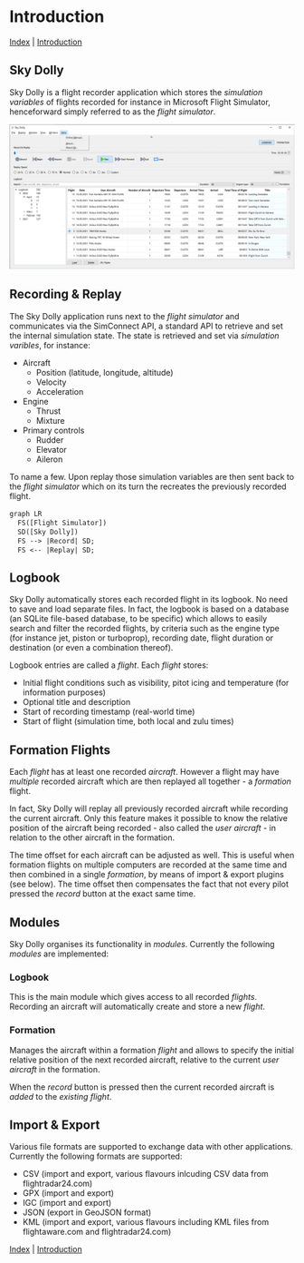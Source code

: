 # Introduction

[Index](index.md) \| [Introduction](intro.md)

## Sky Dolly
Sky Dolly is a flight recorder application which stores the _simulation variables_ of flights recorded for instance in Microsoft Flight Simulator, henceforward simply referred to as the *flight simulator*.

![main window](../img/mainwindow-mod-logbook.png "Sky Dolly applicationo window")

## Recording & Replay
The Sky Dolly application runs next to the *flight simulator* and communicates via the SimConnect API, a standard API to retrieve and set the internal simulation state. The state is retrieved and set via *simulation varibles*, for instance:

- Aircraft
  * Position (latitude, longitude, altitude)
  * Velocity
  * Acceleration
- Engine
  * Thrust
  * Mixture
- Primary controls
  * Rudder
  * Elevator
  * Aileron

To name a few. Upon replay those simulation variables are then sent back to the *flight simulator* which on its turn the recreates the previously recorded flight.

```mermaid
graph LR
  FS([Flight Simulator])
  SD([Sky Dolly])
  FS --> |Record| SD;
  FS <-- |Replay| SD;
```

## Logbook
Sky Dolly automatically stores each recorded flight in its logbook. No need to save and load separate files. In fact, the logbook is based on a database (an SQLite file-based database, to be specific) which allows to easily search and filter the recorded flights, by criteria such as the engine type (for instance jet, piston or turboprop), recording date, flight duration or destination (or even a combination thereof).

Logbook entries are called a *flight*. Each *flight* stores:

- Initial flight conditions such as visibility, pitot icing and temperature (for information purposes)
- Optional title and description
- Start of recording timestamp (real-world time)
- Start of flight (simulation time, both local and zulu times)

## Formation Flights
Each *flight* has at least one recorded *aircraft*. However a flight may have *multiple* recorded aircraft which are then replayed all together - a *formation* flight.

In fact, Sky Dolly will replay all previously recorded aircraft while recording the current aircraft. Only this feature makes it possible to know the relative position of the aircraft being recorded - also called the *user aircraft* - in relation to the other aircraft in the formation.

The time offset for each aircraft can be adjusted as well. This is useful when formation flights on multiple computers are recorded at the same time and then combined in a single *formation*, by means of import & export plugins (see below). The time offset then compensates the fact that not every pilot pressed the *record* button at the exact same time.

## Modules
Sky Dolly organises its functionality in *modules*. Currently the following *modules* are implemented:

### Logbook
This is the main module which gives access to all recorded *flights*. Recording an aircraft will automatically create and store a new *flight*.

### Formation
Manages the aircraft within a formation *flight* and allows to specify the initial relative position of the next recorded aircraft, relative to the current *user aircraft* in the formation.

When the *record* button is pressed then the current recorded aircraft is *added* to the *existing flight*.

## Import & Export
Various file formats are supported to exchange data with other applications. Currently the following formats are supported:

- CSV (import and export, various flavours inlcuding CSV data from flightradar24.com)
- GPX (import and export)
- IGC (import and export)
- JSON (export in GeoJSON format)
- KML (import and export, various flavours including KML files from flightaware.com and flightradar24.com)

[Index](index.md) \| [Introduction](intro.md)